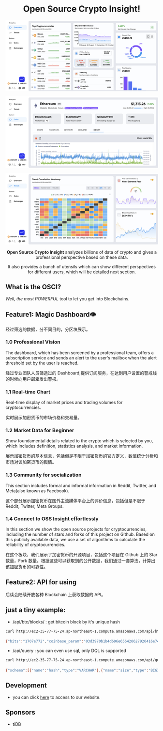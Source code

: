 <h1 align="center">Open Source Crypto Insight!</h1>

![demo](https://raw.githubusercontent.com/lenny-mo/PictureUploadFolder/main/Screen%20Shot%202022-10-23%20at%2011.48.10.png)

![](https://raw.githubusercontent.com/lenny-mo/PictureUploadFolder/main/Screen%20Shot%202022-10-23%20at%2012.05.58.png)

![](https://raw.githubusercontent.com/lenny-mo/PictureUploadFolder/main/Screen%20Shot%202022-10-23%20at%2011.47.20.png)

<p align="center">
<b>Open Source Crypto Insight</b> analyzes billions of data of crypto and gives a professional perspective based on these data. 
</p>

<p align="center">
It also provides a bunch of utensils which can show different perspectives for different users, which will be detailed next section.
</p>

## What is the OSCI?

_Well, the most POWERFUL_ tool to let you get into Blockchains.


## Feature1: Magic Dashboard👁️

经过筛选的数据，分不同目的，分区块展示。

### 1.0 Professional Vision

The dashboard, which has been screened by a professional team, offers a subscription service and sends an alert to the user's mailbox when the alert threshold set by the user is reached.

经过专业团队人员筛选过的 Dashboard,提供订阅服务，在达到用户设置的警戒线的时候向用户邮箱发出警报。

### 1.1 Real-time Chart

Real-time display of market prices and trading volumes for cryptocurrencies.

实时展示加密货币的市场价格和交易量。

### 1.2 Market Data for Beginner

Show foundamental details related to the crypto which is selected by you, which includes definition, statistics analysis, and market information.

展示加密货币的基本信息，包括但是不限于加密货币的官方定义，数值统计分析和市场对该加密货币的舆情。

### 1.3 Community for socialization

This section includes formal and informal information in Reddit, Twitter, and Meta(also known as Facebook).

这个部分展示加密货币在国外主流媒体平台上的评价信息，包括但是不限于 Reddit, Twitter, Meta Groups.

### 1.4 Connect to OSS Insight effortlessly

In this section we show the open source projects for cryptocurrencies, including the number of stars and forks of this project on Github. Based on this publicly available data, we use a set of algorithms to calculate the reliability of cryptocurrencies.

在这个板块，我们展示了加密货币的开源项目，包括这个项目在 Github 上的 Star 数量，Fork 数量。根据这些可以获取到的公开数据，我们通过一套算法，计算出该加密货币的可靠性。

## Feature2: API for using

后续会陆续开放各种 Blockchain 上获取数据的 API。

## just a tiny example:

- /api/btc/blocks/ : get bitcoin block by it's unique hash

```sh
curl http://ec2-35-77-75-24.ap-northeast-1.compute.amazonaws.com/api/btc/blocks/<block hash>

{"bits":"1707e772","coinbase_param":"03d3970b1b4d696e656420627920416e74506f6f6c383439b201af030b8a11abfabe6d6d314c2d5c03754fcee7344d9c3a7f6945f2a34a1d62b9d2aa3c010adb5757634002000000000000000000ef87bb00000000000000","hash":"00000000000000000006ba2a50ae990822cf8fbd4b22398b914703c0275e6754","merkle_root":"7478debd909563ad3a9c62401b7ba11436338bd779e5d1affce2e756f7fa27ec","nonce":"9269a854","number":759763,"size":305490,"stripped_size":175829,"timestamp":"2022-10-22 02:38:17","transaction_count":547,"version":705691648,"weight":832977}
```

- /api/query : you can even use sql, only DQL is supported
```sh
curl http://ec2-35-77-75-24.ap-northeast-1.compute.amazonaws.com/api/query -X POST -H 'Content-Type:application/json' -d '{"sql":"select * from bitcoin_block limit 2;"}'

{"schema":[{"name":"hash","type":"VARCHAR"},{"name":"size","type":"BIGINT"},{"name":"stripped_size","type":"BIGINT"},{"name":"weight","type":"BIGINT"},{"name":"number","type":"BIGINT"},{"name":"version","type":"BIGINT"},{"name":"merkle_root","type":"VARCHAR"},{"name":"timestamp","type":"TIMESTAMP"},{"name":"nonce","type":"VARCHAR"},{"name":"bits","type":"VARCHAR"},{"name":"coinbase_param","type":"TEXT"},{"name":"transaction_count","type":"BIGINT"}],"rows":[["00000000000000000006ba2a50ae990822cf8fbd4b22398b914703c0275e6754",305490,175829,832977,759763,705691648,"7478debd909563ad3a9c62401b7ba11436338bd779e5d1affce2e756f7fa27ec","2022-10-22 02:38:17","9269a854","1707e772","03d3970b1b4d696e656420627920416e74506f6f6c383439b201af030b8a11abfabe6d6d314c2d5c03754fcee7344d9c3a7f6945f2a34a1d62b9d2aa3c010adb5757634002000000000000000000ef87bb00000000000000",547],["000000000000000000056822fe5070ca1ccb1e2493beb81ffef4e11243eae118",444317,233527,1144898,759764,536911872,"32c1bf803891dd9fc8fc4253a3525e3e28cafacc04fe1f414a7a5d5a449f09cf","2022-10-22 02:43:50","46dc69c6","1707e772","03d4970b04e65853632f466f756e6472792055534120506f6f6c202364726f70676f6c642f0a7e423700000abd72a92900",676]]}
```

## Development

- you can click [here](http://ec2-35-77-75-24.ap-northeast-1.compute.amazonaws.com/coins/ethereum) to access to our website.

## Sponsors

- tiDB
